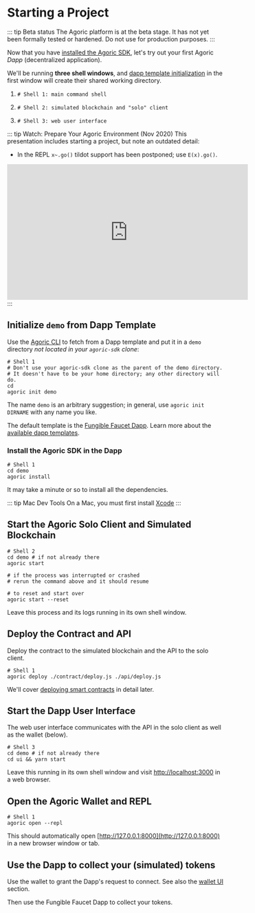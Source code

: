 # Starting a Project

::: tip Beta status
The Agoric platform is at the beta stage.
It has not yet been formally tested or hardened.
Do not use for production purposes.
:::

Now that you have [installed the Agoric SDK](/getting-started/before-using-agoric.md),
let's try out your first Agoric _Dapp_ (decentralized application).

We'll be running **three shell windows**, and
[dapp template initialization](#initialize-demo-from-dapp-template) in the first
window will create their shared working directory.


 1. ```shell
    # Shell 1: main command shell
    ```
 2. ```shell secondary style2
    # Shell 2: simulated blockchain and "solo" client
    ```
 3. ```shell secondary style3
    # Shell 3: web user interface
    ```

::: tip Watch: Prepare Your Agoric Environment (Nov 2020)
This presentation includes starting a project, but note an outdated detail:

 - In the REPL `x~.go()` tildot support has been postponed; use `E(x).go()`.

<iframe width="560" height="315" src="https://www.youtube.com/embed/w0By22jYhJA" title="YouTube video player" frameborder="0" allow="accelerometer; autoplay; clipboard-write; encrypted-media; gyroscope; picture-in-picture" allowfullscreen></iframe>
:::

## Initialize `demo` from Dapp Template

Use the [Agoric CLI](/guides/agoric-cli/commands.md) to fetch from a Dapp template
and put it in a `demo` directory _not located in your `agoric-sdk` clone_:


```shell
# Shell 1
# Don't use your agoric-sdk clone as the parent of the demo directory.
# It doesn't have to be your home directory; any other directory will do.
cd
agoric init demo
```

The name `demo` is an arbitrary suggestion; in general,
use `agoric init DIRNAME` with any name you like.

The default template is the [Fungible Faucet Dapp](https://github.com/Agoric/dapp-fungible-faucet).
Learn more about the [available dapp templates](/dapps/dapp-templates.md).

### Install the Agoric SDK in the Dapp

```shell
# Shell 1
cd demo
agoric install
```

It may take a minute or so to install all the dependencies.

::: tip Mac Dev Tools
On a Mac, you must first install
[Xcode](https://apps.apple.com/us/app/xcode/id497799835)
:::
## Start the Agoric Solo Client and Simulated Blockchain

```shell secondary style2
# Shell 2
cd demo # if not already there
agoric start

# if the process was interrupted or crashed
# rerun the command above and it should resume

# to reset and start over
agoric start --reset
```

Leave this process and its logs running in its own shell window.
## Deploy the Contract and API

Deploy the contract to the simulated blockchain
and the API to the solo client.

```shell
# Shell 1
agoric deploy ./contract/deploy.js ./api/deploy.js
```

We'll cover [deploying smart contracts](/getting-started/deploying.md)
in detail later.

## Start the Dapp User Interface

The web user interface communicates with the API in
the solo client as well as the wallet (below).

```shell secondary style3
# Shell 3
cd demo # if not already there
cd ui && yarn start
```

Leave this running in its own shell window and
visit [http://localhost:3000](http://localhost:3000)
in a web browser.

## Open the Agoric Wallet and REPL

```shell
# Shell 1
agoric open --repl
```

This should automatically open [http://127.0.0.1:8000](http://127.0.0.1:8000)
in a new browser window or tab.

## Use the Dapp to collect your (simulated) tokens

Use the wallet to grant the Dapp's request to connect. See also the [wallet UI](/guides/wallet/ui.md#wallet-ui) section.

Then use the Fungible Faucet Dapp to collect your tokens.
